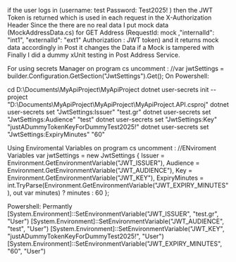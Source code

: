 if the user logs in (username: test Password: Test2025! ) 
then the JWT Token is returned which is used in each request in the X-Authorization Header
Since the there are no real data 
I put mock data (MockAddressData.cs)  for GET Address (RequestId: mock ,"internalId": "int1",
"externalId": "ext1" Authorization : JWT token) and it returns mock data accordingly in Post it changes the Data if a Mock is tampered with
Finally I did a dummy xUnit testing in Post Address Service.

For using secrets Manager 
on program cs uncomment : 
//var jwtSettings = builder.Configuration.GetSection("JwtSettings").Get<JwtSettings>();
On Powershell:

cd D:\Documents\MyApiProject\MyApiProject 
dotnet user-secrets init --project "D:\Documents\MyApiProject\MyApiProject\MyApiProject.API.csproj"
dotnet user-secrets set "JwtSettings:Issuer" "test.gr" 
dotnet user-secrets set "JwtSettings:Audience" "test"
dotnet user-secrets set "JwtSettings:Key" "justADummyTokenKeyForDummyTest2025!" 
dotnet user-secrets set "JwtSettings:ExpiryMinutes" "60"

Using Enviromental Variables
on program cs uncomment : 
//ENviroment Variables
var jwtSettings = new JwtSettings
{
    Issuer = Environment.GetEnvironmentVariable("JWT_ISSUER"),
    Audience = Environment.GetEnvironmentVariable("JWT_AUDIENCE"),
    Key = Environment.GetEnvironmentVariable("JWT_KEY"),
    ExpiryMinutes = int.TryParse(Environment.GetEnvironmentVariable("JWT_EXPIRY_MINUTES"), out var minutes) ? minutes : 60
};

Powershell:
Permantly
[System.Environment]::SetEnvironmentVariable("JWT_ISSUER", "test.gr", "User")
[System.Environment]::SetEnvironmentVariable("JWT_AUDIENCE", "test", "User")
[System.Environment]::SetEnvironmentVariable("JWT_KEY", "justADummyTokenKeyForDummyTest2025!", "User")
[System.Environment]::SetEnvironmentVariable("JWT_EXPIRY_MINUTES", "60", "User")
